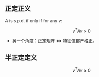 ## 正定正义

$A$ is s.p.d. if only if for any $v$:

$$v ^ T A v > 0$$

- 另一个角度：正定矩阵 <=> 特征值都严格正。

## 半正定定义

$$v ^ T A v \geq 0$$


